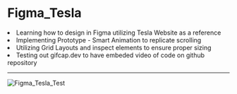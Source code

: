 # Figma_Tesla
  <li>Learning how to design in Figma utilizing Tesla Website as a reference
  <li>Implementing Prototype - Smart Animation to replicate scrolling
  <li>Utilizing Grid Layouts and inspect elements to ensure proper sizing
  <li>Testing out gifcap.dev to have embeded video of code on github repository
    <hr>
    
![Figma_Tesla_Test](https://user-images.githubusercontent.com/99506481/221744972-bd9e6ef3-f999-40c5-b447-65f5ade06b2f.gif)
